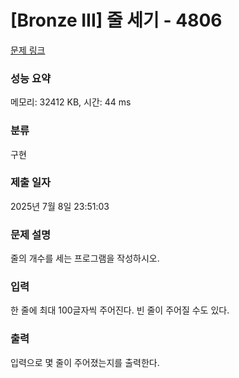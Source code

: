 # [Bronze III] 줄 세기 - 4806 

[문제 링크](https://www.acmicpc.net/problem/4806) 

### 성능 요약

메모리: 32412 KB, 시간: 44 ms

### 분류

구현

### 제출 일자

2025년 7월 8일 23:51:03

### 문제 설명

<p>
	줄의 개수를 세는 프로그램을 작성하시오.</p>

### 입력 

 <p>
	한 줄에 최대 100글자씩 주어진다. 빈 줄이 주어질 수도 있다.</p>

### 출력 

 <p>
	입력으로 몇 줄이 주어졌는지를 출력한다.</p>

